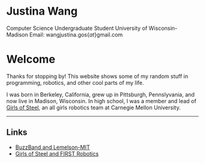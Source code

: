 <!-- Headings -->
# Justina Wang
Computer Science Undergraduate Student
University of Wisconsin-Madison
Email: wangjustina.gos{_at_}gmail.com
<!-- Horizontal Rule -->

# Welcome
Thanks for stopping by! This website shows some of my random stuff in programming, robotics, and other cool parts of my life. 

I was born in Berkeley, California, grew up in Pittsburgh, Pennslyvania, and now live in Madison, Wisconsin. In high school, I was a member and lead of [Girls of Steel](http://girlsofsteelrobotics.com/blog/), an all girls robotics team at Carnegie Mellon University. 
___

## Links
* [BuzzBand and Lemelson-MIT](http://girlsofsteelrobotics.com/gos-buzzband/)
* [Girls of Steel and FIRST Robotics](http://girlsofsteelrobotics.com/blog/)



